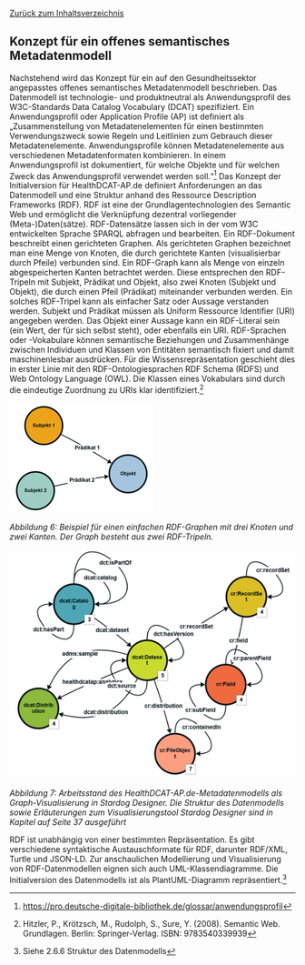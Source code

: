 [Zurück zum Inhaltsverzeichnis](https://healthdcat-ap-de.github.io/healthdcat-ap.de/report_stage_1.html)
## Konzept für ein offenes semantisches Metadatenmodell
Nachstehend wird das Konzept für ein auf den Gesundheitssektor angepasstes offenes semantisches Metadatenmodell beschrieben. Das Datenmodell ist technologie- und produktneutral als Anwendungsprofil des W3C-Standards Data Catalog Vocabulary (DCAT) spezifiziert. Ein Anwendungsprofil oder Application Profile (AP) ist definiert als „Zusammenstellung von Metadatenelementen für einen bestimmten Verwendungszweck sowie Regeln und Leitlinien zum Gebrauch dieser Metadatenelemente. Anwendungsprofile können Metadatenelemente aus verschiedenen Metadatenformaten kombinieren. In einem Anwendungsprofil ist dokumentiert, für welche Objekte und für welchen Zweck das Anwendungsprofil verwendet werden soll.“[^30] 
Das Konzept der Initialversion für HealthDCAT-AP.de definiert Anforderungen an das Datenmodell und eine Struktur anhand des Ressource Description Frameworks (RDF). RDF ist eine der Grundlagentechnologien des Semantic Web und ermöglicht die Verknüpfung dezentral vorliegender (Meta-)Daten(sätze). RDF-Datensätze lassen sich in der vom W3C entwickelten Sprache SPARQL abfragen und bearbeiten.
Ein RDF-Dokument beschreibt einen gerichteten Graphen. Als gerichteten Graphen bezeichnet man eine Menge von Knoten, die durch gerichtete Kanten (visualisierbar durch Pfeile) verbunden sind. Ein RDF-Graph kann als Menge von einzeln abgespeicherten Kanten betrachtet werden. Diese entsprechen den RDF-Tripeln mit Subjekt, Prädikat und Objekt, also zwei Knoten (Subjekt und Objekt), die durch einen Pfeil (Prädikat) miteinander verbunden werden. Ein solches RDF-Tripel kann als einfacher Satz oder Aussage verstanden werden.
Subjekt und Prädikat müssen als Uniform Ressource Identifier (URI) angegeben werden. Das Objekt einer Aussage kann ein RDF-Literal sein (ein Wert, der für sich selbst steht), oder ebenfalls ein URI. RDF-Sprachen oder -Vokabulare können semantische Beziehungen und Zusammenhänge zwischen Individuen und Klassen von Entitäten semantisch fixiert und damit maschinenlesbar ausdrücken. Für die Wissensrepräsentation geschieht dies in erster Linie mit den RDF-Ontologiesprachen RDF Schema (RDFS) und Web Ontology Language (OWL). Die Klassen eines Vokabulars sind durch die eindeutige Zuordnung zu URIs klar identifiziert.[^31]

![Beispiel RDF Graph](https://github.com/HealthDCAT-AP-de/healthdcat-ap.de/blob/main/images/6_Beispiel_RDF_Graph.png?raw=true)

*Abbildung 6: Beispiel für einen einfachen RDF-Graphen mit drei Knoten und zwei Kanten. Der Graph besteht aus zwei RDF-Tripeln.*

![Graph HealthDCAT-AP.de](https://github.com/HealthDCAT-AP-de/healthdcat-ap.de/blob/main/images/7_Graph_HealthDCAT-AP.de.png?raw=true)

*Abbildung 7: Arbeitsstand des HealthDCAT-AP.de-Metadatenmodells als Graph-Visualisierung in Stardog Designer. Die Struktur des Datenmodells sowie Erläuterungen zum Visualisierungstool Stardog Designer sind in Kapitel auf Seite 37 ausgeführt*

RDF ist unabhängig von einer bestimmten Repräsentation. Es gibt verschiedene syntaktische Austauschformate für RDF, darunter RDF/XML, Turtle und JSON-LD. Zur anschaulichen Modellierung und Visualisierung von RDF-Datenmodellen eignen sich auch UML-Klassendiagramme. Die Initialversion des Datenmodells ist als PlantUML-Diagramm repräsentiert.[^32]

[^30]:https://pro.deutsche-digitale-bibliothek.de/glossar/anwendungsprofil 
[^31]:Hitzler, P., Krötzsch, M., Rudolph, S., Sure, Y. (2008). Semantic Web. Grundlagen. Berlin: Springer-Verlag. ISBN: 9783540339939
[^32]:Siehe 2.6.6 Struktur des Datenmodells
